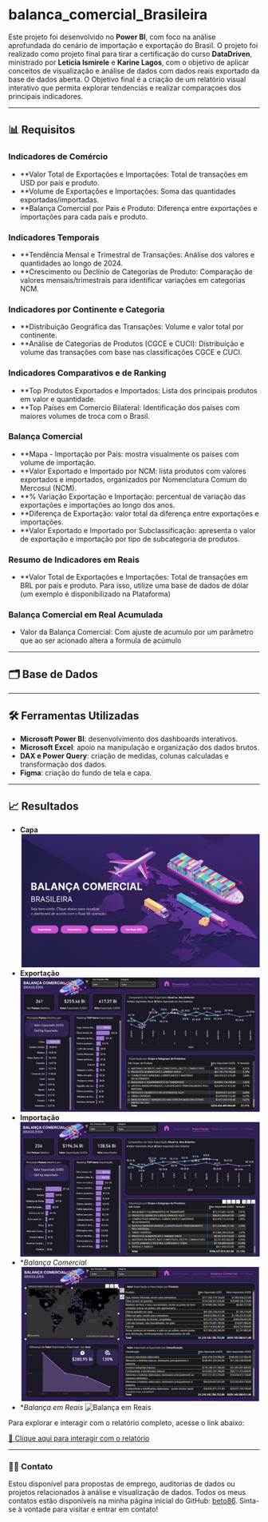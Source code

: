 # balanca_comercial_Brasileira

Este projeto foi desenvolvido no **Power BI**, com foco na análise aprofundada  do cenário de importação e exportação do Brasil. O projeto foi realizado como projeto final para tirar a certificação do curso **DataDriven**, ministrado por **Leticia Ismirele** e **Karine Lagos**, com o objetivo de aplicar conceitos de visualização e análise de dados com dados reais exportado da base de dados aberta. 
O Objetivo final é a criação de um relatório visual interativo que permita explorar tendencias e realizar comparaçoes dos principais indicadores. 

---

## 📊 Requisitos
### Indicadores de Comércio
- **Valor Total de Exportações e Importações: Total de transações em USD por país e produto.
- **Volume de Exportações e Importações: Soma das quantidades exportadas/importadas.
- **Balança Comercial por Pais e Produto: Diferença entre exportações e importações para cada país e produto.
###  Indicadores Temporais
- **Tendência Mensal e Trimestral de Transações: Análise dos valores e quantidades ao longo de 2024.
- **Crescimento ou Declínio de Categorias de Produto: Comparação de valores mensais/trimestrais para identificar variações em categorias NCM.
### Indicadores por Continente e Categoria
- **Distribuição Geográfica das Transações: Volume e valor total por continente.
- **Análise de Categorias de Produtos (CGCE e CUCI): Distribuição e volume das transações com base nas classificações CGCE e CUCI.
### Indicadores Comparativos e de Ranking
- **Top Produtos Exportados e Importados: Lista dos principais produtos em valor e quantidade.
- **Top Países em Comercio Bilateral: Identificação dos países com maiores volumes de troca com o Brasil.
### Balança Comercial
- **Mapa - Importação por País: mostra visualmente os países com volume de importação.​
- **Valor Exportado e Importado por NCM: lista produtos com valores exportados e importados, organizados por Nomenclatura Comum do Mercosul (NCM).​
- **% Variação Exportação e Importação: percentual de variação das exportações e importações ao longo dos anos.​
- **Diferença de Exportação: valor total da diferença entre exportações e importações.​
- **Valor Exportado e Importado por Subclassificação: apresenta o valor de exportação e importação por tipo de subcategoria de produtos.
### Resumo de Indicadores em Reais
- **Valor Total de Exportações e Importações: Total de transações em BRL por país e produto. ​Para isso, utilize uma base de dados de dólar (um exemplo é disponibilizado na Plataforma)
### Balança Comercial em Real Acumulada
- Valor da Balança Comercial: Com ajuste de acumulo por um parâmetro que ao ser acionado altera a formula de acúmulo

---

## 🗂️ Base de Dados

---

## 🛠️ Ferramentas Utilizadas
- **Microsoft Power BI**: desenvolvimento dos dashboards interativos.
- **Microsoft Excel**: apoio na manipulação e organização dos dados brutos.
- **DAX e Power Query**: criação de medidas, colunas calculadas e transformação dos dados.
- **Figma**: criação do fundo de tela e capa.

---

## 📈 Resultados


- **Capa**
![Capa](imagens/capa.png)
- **Exportação**
![Exportação](imagens/exportacao.png)
- **Importação**
![Importação](imagens/importacao.png)
- **Balança Comercial*
![Balança Comercial](imagens/balanca.png)
- **Balança em Reais*
![Balança em Reais](images/em_real.png)

Para explorar e interagir com o relatório completo, acesse o link abaixo:

[🔗 Clique aqui para interagir com o relatório]([https://app.powerbi.com/reportEmbed?reportId=2133d8d7-e6a6-46cf-9c4c-920837952905&autoAuth=true&ctid=d4f732bb-4afd-44b5-abea-ec3fa01667de](https://app.powerbi.com/reportEmbed?reportId=cc50c9e3-54ba-4d0b-82ff-35cc9e4d608c&autoAuth=true&ctid=d4f732bb-4afd-44b5-abea-ec3fa01667de))

---

### 👩‍💻 Contato

Estou disponível para propostas de emprego, auditorias de dados ou projetos relacionados à análise e visualização de dados. 
Todos os meus contatos estão disponíveis na minha página inicial do GitHub: [beto86](https://github.com/beto86). 
Sinta-se à vontade para visitar e entrar em contato!
